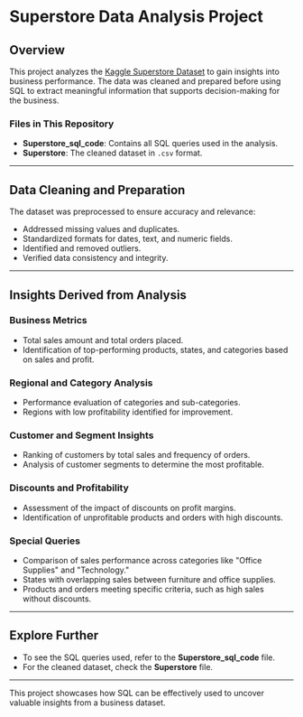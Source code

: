 # Superstore Data Analysis Project

## Overview

This project analyzes the [Kaggle Superstore Dataset](https://www.kaggle.com/datasets/vivek468/superstore-dataset-final?select=Sample+-+Superstore.csv) to gain insights into business performance. The data was cleaned and prepared before using SQL to extract meaningful information that supports decision-making for the business.

### Files in This Repository
- **Superstore_sql_code**: Contains all SQL queries used in the analysis.
- **Superstore**: The cleaned dataset in `.csv` format.

---

## Data Cleaning and Preparation

The dataset was preprocessed to ensure accuracy and relevance:
- Addressed missing values and duplicates.
- Standardized formats for dates, text, and numeric fields.
- Identified and removed outliers.
- Verified data consistency and integrity.

---

## Insights Derived from Analysis

### Business Metrics
- Total sales amount and total orders placed.
- Identification of top-performing products, states, and categories based on sales and profit.

### Regional and Category Analysis
- Performance evaluation of categories and sub-categories.
- Regions with low profitability identified for improvement.

### Customer and Segment Insights
- Ranking of customers by total sales and frequency of orders.
- Analysis of customer segments to determine the most profitable.

### Discounts and Profitability
- Assessment of the impact of discounts on profit margins.
- Identification of unprofitable products and orders with high discounts.

### Special Queries
- Comparison of sales performance across categories like "Office Supplies" and "Technology."
- States with overlapping sales between furniture and office supplies.
- Products and orders meeting specific criteria, such as high sales without discounts.

---

## Explore Further
- To see the SQL queries used, refer to the **Superstore_sql_code** file.
- For the cleaned dataset, check the **Superstore** file.

---

This project showcases how SQL can be effectively used to uncover valuable insights from a business dataset.
